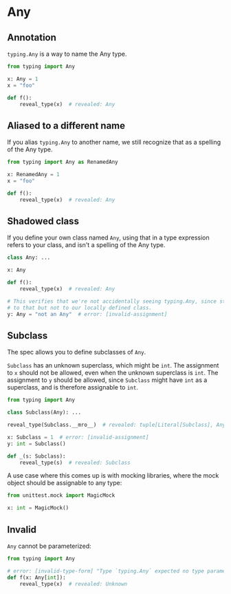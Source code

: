 # Any

## Annotation

`typing.Any` is a way to name the Any type.

```py
from typing import Any

x: Any = 1
x = "foo"

def f():
    reveal_type(x)  # revealed: Any
```

## Aliased to a different name

If you alias `typing.Any` to another name, we still recognize that as a spelling of the Any type.

```py
from typing import Any as RenamedAny

x: RenamedAny = 1
x = "foo"

def f():
    reveal_type(x)  # revealed: Any
```

## Shadowed class

If you define your own class named `Any`, using that in a type expression refers to your class, and
isn't a spelling of the Any type.

```py
class Any: ...

x: Any

def f():
    reveal_type(x)  # revealed: Any

# This verifies that we're not accidentally seeing typing.Any, since str is assignable
# to that but not to our locally defined class.
y: Any = "not an Any"  # error: [invalid-assignment]
```

## Subclass

The spec allows you to define subclasses of `Any`.

`Subclass` has an unknown superclass, which might be `int`. The assignment to `x` should not be
allowed, even when the unknown superclass is `int`. The assignment to `y` should be allowed, since
`Subclass` might have `int` as a superclass, and is therefore assignable to `int`.

```py
from typing import Any

class Subclass(Any): ...

reveal_type(Subclass.__mro__)  # revealed: tuple[Literal[Subclass], Any, Literal[object]]

x: Subclass = 1  # error: [invalid-assignment]
y: int = Subclass()

def _(s: Subclass):
    reveal_type(s)  # revealed: Subclass
```

A use case where this comes up is with mocking libraries, where the mock object should be assignable
to any type:

```py
from unittest.mock import MagicMock

x: int = MagicMock()
```

## Invalid

`Any` cannot be parameterized:

```py
from typing import Any

# error: [invalid-type-form] "Type `typing.Any` expected no type parameter"
def f(x: Any[int]):
    reveal_type(x)  # revealed: Unknown
```
